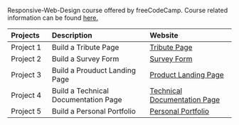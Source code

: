 Responsive-Web-Design course offered by freeCodeCamp. Course related information can be found [here.](https://www.freecodecamp.org/learn/responsive-web-design/)

| Projects⠀ |  Description                          | Website |
| :---      | :---                                  | :---
| Project 1 | Build a Tribute Page                  | [Tribute Page](https://codepen.io/baldder/full/oNZYLEj)
| Project 2 | Build a Survey Form                   | [Survey Form](https://codepen.io/baldder/full/mdWOgxx)
| Project 3 | Build a Prouduct Landing Page         | [Product Landing Page](https://codepen.io/baldder/full/wvJgjbR)
| Project 4 | Build a Technical Documentation Page  | [Technical Documentation Page](https://codepen.io/baldder/full/rNyyZEa)
| Project 5 | Build a Personal Portfolio            | [Personal Portfolio](https://codepen.io/baldder/full/wvJPxWm)
